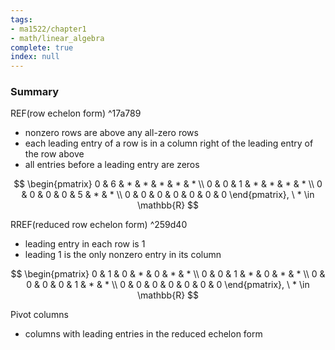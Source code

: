 ```yaml
---
tags:
- ma1522/chapter1
- math/linear_algebra
complete: true
index: null
---
```

### Summary
REF(row echelon form) ^17a789
- nonzero rows are above any all-zero rows
- each leading entry of a row is in a column right of the leading entry of the row above
- all entries before a leading entry are zeros

$$
\begin{pmatrix}
0 & 6 & * & * & * & * & * \\
0 & 0 & 1 & * & * & * & * \\
0 & 0 & 0 & 0 & 5 & * & * \\
0 & 0 & 0 & 0 & 0 & 0 & 0
\end{pmatrix}, \ * \in \mathbb{R}
$$

RREF(reduced row echelon form) ^259d40
- leading entry in each row is 1
- leading 1 is the only nonzero entry in its column

$$
\begin{pmatrix}
0 & 1 & 0 & * & 0 & * & * \\
0 & 0 & 1 & * & 0 & * & * \\
0 & 0 & 0 & 0 & 1 & * & * \\
0 & 0 & 0 & 0 & 0 & 0 & 0
\end{pmatrix}, \ * \in \mathbb{R}
$$

Pivot columns 
- columns with leading entries in the reduced echelon form